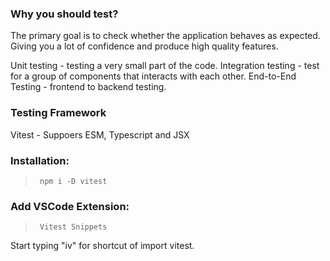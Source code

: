 ### Why you should test?
The primary goal is to check whether the application behaves as expected. Giving you a lot of confidence and produce high quality features.

Unit testing - testing a very small part of the code.
Integration testing - test for a group of components that interacts with each other.
End-to-End Testing - frontend to backend testing.

### Testing Framework
Vitest - Suppoers ESM, Typescript and JSX

### Installation: 
>      npm i -D vitest

### Add VSCode Extension:
>      Vitest Snippets
Start typing "iv" for shortcut of import vitest.
